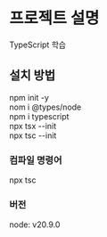 # 프로젝트 설명
TypeScript 학습


## 설치 방법
npm init -y  
nom i @types/node  
npm i typescript  
npx tsx --init  
npx tsc --init  

### 컴파일 명령어
npx tsc

### 버전
node: v20.9.0